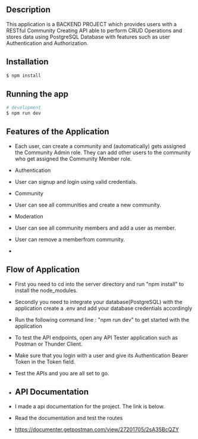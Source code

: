 ## Description

This application is a BACKEND PROJECT which provides users with a RESTful Community Creating API able to perform CRUD Operations and stores data using PostgreSQL Database with features such as user Authentication and Authorization.

## Installation

```bash
$ npm install
```

## Running the app

```bash
# development
$ npm run dev

```
## Features of the Application
- Each user, can create a community and (automatically) gets assigned the Community Admin role. They can add other users to the community who get assigned the Community Member role.
- Authentication
- User can signup and login using valid credentials.
- Community
- User can see all communities and create a new community.
- Moderation
- User can see all community members and add a user as member.
- User can remove a memberfrom community.

- 
## Flow of Application
- First you need to cd into the server directory and run "npm install" to install the node_modules.
- Secondly you need to integrate your database(PostgreSQL) with the application 
  create a .env and add your database credentials accordingly
- Run the following command line : "npm run dev" to get started with the application
- To test the API endpoints, open any API Tester application such as Postman or Thunder Client.
- Make sure that you login with a user and give its Authentication Bearer Token in the Token field.
- Test the APIs and you are all set to go.

- ## API Documentation
- I made a api documentation for the project. The link is below.
- Read the documentation and test the routes
- https://documenter.getpostman.com/view/27201705/2sA35BcQZY
